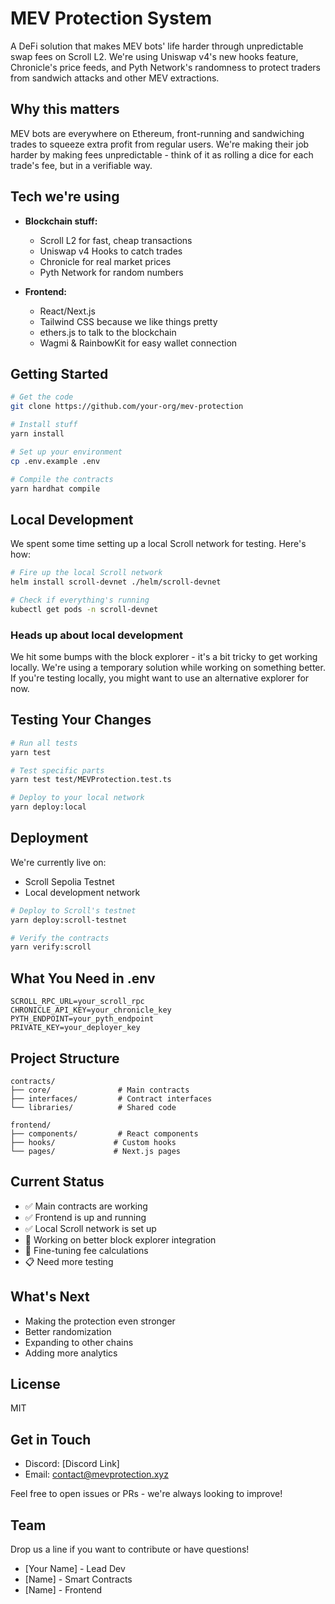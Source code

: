 # MEV Protection System

A DeFi solution that makes MEV bots' life harder through unpredictable swap fees on Scroll L2. We're using Uniswap v4's new hooks feature, Chronicle's price feeds, and Pyth Network's randomness to protect traders from sandwich attacks and other MEV extractions.

## Why this matters
MEV bots are everywhere on Ethereum, front-running and sandwiching trades to squeeze extra profit from regular users. We're making their job harder by making fees unpredictable - think of it as rolling a dice for each trade's fee, but in a verifiable way.

## Tech we're using
- **Blockchain stuff:**
  - Scroll L2 for fast, cheap transactions
  - Uniswap v4 Hooks to catch trades
  - Chronicle for real market prices
  - Pyth Network for random numbers
  
- **Frontend:**
  - React/Next.js
  - Tailwind CSS because we like things pretty
  - ethers.js to talk to the blockchain
  - Wagmi & RainbowKit for easy wallet connection

## Getting Started

```bash
# Get the code
git clone https://github.com/your-org/mev-protection

# Install stuff
yarn install

# Set up your environment
cp .env.example .env

# Compile the contracts
yarn hardhat compile
```

## Local Development

We spent some time setting up a local Scroll network for testing. Here's how:

```bash
# Fire up the local Scroll network
helm install scroll-devnet ./helm/scroll-devnet

# Check if everything's running
kubectl get pods -n scroll-devnet
```

### Heads up about local development
We hit some bumps with the block explorer - it's a bit tricky to get working locally. We're using a temporary solution while working on something better. If you're testing locally, you might want to use an alternative explorer for now.

## Testing Your Changes

```bash
# Run all tests
yarn test

# Test specific parts
yarn test test/MEVProtection.test.ts

# Deploy to your local network
yarn deploy:local
```

## Deployment

We're currently live on:
- Scroll Sepolia Testnet
- Local development network

```bash
# Deploy to Scroll's testnet
yarn deploy:scroll-testnet

# Verify the contracts
yarn verify:scroll
```

## What You Need in .env
```
SCROLL_RPC_URL=your_scroll_rpc
CHRONICLE_API_KEY=your_chronicle_key
PYTH_ENDPOINT=your_pyth_endpoint
PRIVATE_KEY=your_deployer_key
```

## Project Structure
```
contracts/
├── core/               # Main contracts
├── interfaces/         # Contract interfaces
└── libraries/          # Shared code

frontend/
├── components/         # React components
├── hooks/             # Custom hooks
└── pages/             # Next.js pages
```

## Current Status
- ✅ Main contracts are working
- ✅ Frontend is up and running
- ✅ Local Scroll network is set up
- 🚧 Working on better block explorer integration
- 🚧 Fine-tuning fee calculations
- 📋 Need more testing

## What's Next
- Making the protection even stronger
- Better randomization
- Expanding to other chains
- Adding more analytics

## License
MIT

## Get in Touch
- Discord: [Discord Link]
- Email: contact@mevprotection.xyz

Feel free to open issues or PRs - we're always looking to improve!

## Team
Drop us a line if you want to contribute or have questions!
- [Your Name] - Lead Dev
- [Name] - Smart Contracts
- [Name] - Frontend
